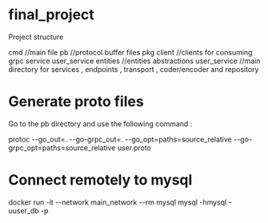 # final_project

Project structure 

cmd //main file
pb //protocol buffer files 
pkg
    client //clients for consuming grpc service 
    user_service
        entities //entities abstractions 
    user_service //main directory for services , endpoints , transport , coder/encoder and repository


# Generate proto files

Go to the pb directory and use the following command :

protoc --go_out=. --go-grpc_out=. --go_opt=paths=source_relative --go-grpc_opt=paths=source_relative user.proto

# Connect remotely to mysql

docker run -it --network main_network --rm mysql mysql -hmysql -uuser_db -p

